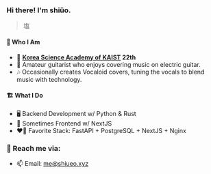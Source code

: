 ### Hi there! I'm shiüo.
> 塩
#### 🍣 Who I Am
- 🎒 **[Korea Science Academy of KAIST](https://ksa.hs.kr/) 22th**
- 🎸 Amateur guitarist who enjoys covering music on electric guitar.
- 🎶 Occasionally creates Vocaloid covers, tuning the vocals to blend music with technology.

#### 🏗️ What I Do
- 🖥️ Backend Development w/ Python & Rust
- 📱 Sometimes Frontend w/ NextJS
- ❤💓 Favorite Stack: FastAPI + PostgreSQL + NextJS + Nginx

### 📮 Reach me via:
- 📫 Email: <me@shiueo.xyz>
